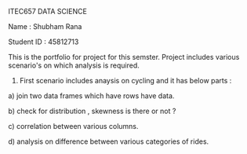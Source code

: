 ITEC657 DATA SCIENCE

Name : Shubham Rana

Student ID : 45812713

This is the portfolio for project for this semster. Project includes various scenario's on which analysis is required.

1. First scenario includes anaysis on cycling and it has below parts :

 a) join two data frames which have rows have data.

 b) check for distribution , skewness is there or not ?

 c) correlation between various columns.

 d) analysis on difference between various categories of rides.

